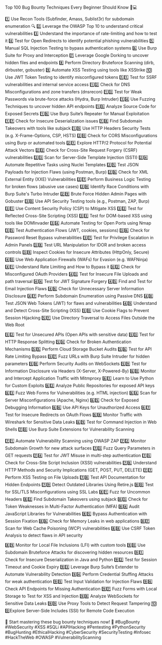 
Top 100 Bug Bounty Techniques Every Beginner Should Know 🐞💻



1️⃣ Use Recon Tools (Subfinder, Amass, Sublist3r) for subdomain enumeration 🔍
2️⃣ Leverage the OWASP Top 10 to understand critical vulnerabilities
3️⃣ Understand the importance of rate-limiting and how to test it
4️⃣ Test for Open Redirects to identify potential phishing vulnerabilities
5️⃣ Manual SQL Injection Testing to bypass authentication systems
6️⃣ Use Burp Suite for Proxy and Interception
7️⃣ Leverage Google Dorking to uncover hidden files and endpoints
8️⃣ Perform Directory Bruteforce Scanning (dirb, dirbuster, gobuster)
9️⃣ Automate XSS Testing using tools like XSStrike
🔟 Use JWT Token Testing to identify misconfigured tokens
1️⃣1️⃣ Test for SSRF vulnerabilities and internal service access
1️⃣2️⃣ Check for DNS Misconfigurations and zone transfers (dnsrecon)
1️⃣3️⃣ Test for Weak Passwords via brute-force attacks (Hydra, Burp Intruder)
1️⃣4️⃣ Use Fuzzing Techniques to uncover hidden API endpoints
1️⃣5️⃣ Analyze Source Code for Exposed Secrets
1️⃣6️⃣ Use Burp Suite’s Repeater for Manual Exploitation
1️⃣7️⃣ Check for Insecure Deserialization issues
1️⃣8️⃣ Find Subdomain Takeovers with tools like subjack
1️⃣9️⃣ Use HTTP Headers Security Tests (e.g. X-Frame-Options, CSP, HSTS)
2️⃣0️⃣ Check for CORS Misconfigurations using Burp or automated tools
2️⃣1️⃣ Explore HTTP/2 Protocol for Potential Attack Vectors
2️⃣2️⃣ Check for Cross-Site Request Forgery (CSRF) vulnerabilities
2️⃣3️⃣ Scan for Server-Side Template Injection (SSTI)
2️⃣4️⃣ Automate Repetitive Tasks using Nuclei Templates
2️⃣5️⃣ Test JSON Payloads for Injection Flaws (using Postman, Burp)
2️⃣6️⃣ Check for XML External Entity (XXE) Vulnerabilities
2️⃣7️⃣ Perform Business Logic Testing for broken flows (abusive use cases)
2️⃣8️⃣ Identify Race Conditions with Burp Suite's Turbo Intruder
2️⃣9️⃣ Brute Force Hidden Admin Pages with Gobuster
3️⃣0️⃣ Use API Security Testing tools (e.g., Postman, ZAP, Burp)
3️⃣1️⃣ Use Content Security Policy (CSP) to Mitigate XSS
3️⃣2️⃣ Test for Reflected Cross-Site Scripting (XSS)
3️⃣3️⃣ Test for DOM-based XSS using tools like DOMInvader
3️⃣4️⃣ Automate Testing for Open Ports using Nmap
3️⃣5️⃣ Test Authentication Flows (JWT, cookies, sessions)
3️⃣6️⃣ Check for Password Reset Bypass vulnerabilities
3️⃣7️⃣ Test for Privilege Escalation in Admin Panels
3️⃣8️⃣ Test URL Manipulation for IDOR and broken access controls
3️⃣9️⃣ Inspect Cookies for Insecure Attributes (HttpOnly, Secure)
4️⃣0️⃣ Use Web Application Firewalls (WAFs) for Evasion (e.g. WAFNinja)
4️⃣1️⃣ Understand Rate Limiting and How to Bypass it
4️⃣2️⃣ Check for Misconfigured OAuth Providers
4️⃣3️⃣ Test for Insecure File Uploads and path traversal
4️⃣4️⃣ Test for JWT Signature Forgery
4️⃣5️⃣ Find and Test for Email Injection Flaws
4️⃣6️⃣ Check for Unnecessary Server Information Disclosure
4️⃣7️⃣ Perform Subdomain Enumeration using Passive DNS
4️⃣8️⃣ Test JSON Web Tokens (JWT) for flaws and vulnerabilities
4️⃣9️⃣ Understand and Detect Cross-Site Scripting (XSS)
5️⃣0️⃣ Use Cookie Flags to Prevent Session Hijacking
5️⃣1️⃣ Use Directory Traversal to Access Files Outside the Web Root


5️⃣2️⃣ Test for Unsecured APIs (Open APIs with sensitive data)
5️⃣3️⃣ Test for HTTP Response Splitting
5️⃣4️⃣ Check for Broken Authentication Mechanisms
5️⃣5️⃣ Perform Cloud Storage Bucket Audits
5️⃣6️⃣ Test for API Rate Limiting Bypass
5️⃣7️⃣ Fuzz URLs with Burp Suite Intruder for hidden parameters
5️⃣8️⃣ Perform Security Audits on WebSockets
5️⃣9️⃣ Test for Information Disclosure via Headers (X-Server, X-Powered-By)
6️⃣0️⃣ Monitor and Intercept Application Traffic with Mitmproxy
6️⃣1️⃣ Learn to Use Python for Custom Exploits
6️⃣2️⃣ Analyze Public Repositories for exposed API keys
6️⃣3️⃣ Fuzz Web Forms for Vulnerabilities (e.g. HTML injection)
6️⃣4️⃣ Scan for Server Misconfigurations (Apache, Nginx)
6️⃣5️⃣ Check for Exposed Debugging Information
6️⃣6️⃣ Use API Keys for Unauthorized Access
6️⃣7️⃣ Test for Insecure Redirects on OAuth Flows
6️⃣8️⃣ Monitor Traffic with Wireshark for Sensitive Data Leaks
6️⃣9️⃣ Test for Command Injection in Web Shells
7️⃣0️⃣ Use Burp Suite Extensions for Vulnerability Scanning




7️⃣1️⃣ Automate Vulnerability Scanning using OWASP ZAP
7️⃣2️⃣ Monitor Subdomain Growth for new attack surfaces
7️⃣3️⃣ Fuzz Query Parameters in GET requests
7️⃣4️⃣ Test for JWT Misuse in multi-step authentication
7️⃣5️⃣ Check for Cross-Site Script Inclusion (XSSI) vulnerabilities
7️⃣6️⃣ Understand HTTP Methods and Security Implications (GET, POST, PUT, DELETE)
7️⃣7️⃣ Perform XSS Testing on File Uploads
7️⃣8️⃣ Test API Documentation for Hidden Endpoints
7️⃣9️⃣ Detect Outdated Libraries Using Retire.js
8️⃣0️⃣ Test for SSL/TLS Misconfigurations using SSL Labs
8️⃣1️⃣ Fuzz for Uncommon Headers
8️⃣2️⃣ Find Subdomain Takeovers using subjack
8️⃣3️⃣ Check for Token Weaknesses in Multi-Factor Authentication (MFA)
8️⃣4️⃣ Audit JavaScript Libraries for Vulnerabilities
8️⃣5️⃣ Bypass Authentication with Session Fixation
8️⃣6️⃣ Check for Memory Leaks in web applications
8️⃣7️⃣ Scan for Web Cache Poisoning (WCP) vulnerabilities
8️⃣8️⃣ Use CSRF Token Analysis to detect flaws in API security









8️⃣9️⃣ Monitor for Local File Inclusions (LFI) with custom tools
9️⃣0️⃣ Use Subdomain Bruteforce Attacks for discovering hidden resources
9️⃣1️⃣ Check for Insecure Deserialization in Java and Python
9️⃣2️⃣ Test for Session Timeout and Cookie Expiry
9️⃣3️⃣ Leverage Burp Suite’s Extender to Automate Vulnerability Detection
9️⃣4️⃣ Perform Credential Stuffing Attacks for weak authentication
9️⃣5️⃣ Test Input Validation for Injection Flaws
9️⃣6️⃣ Check API Endpoints for Missing Authentication
9️⃣7️⃣ Fuzz Forms with Local Storage to Test for XSS and Injection
9️⃣8️⃣ Analyze WebSockets for Sensitive Data Leaks
9️⃣9️⃣ Use Proxy Tools to Detect Request Tampering
🔟 0️⃣Explore Server-Side Includes (SSI) for Remote Code Execution







📣 Start mastering these bug bounty techniques now! 🚀
 #BugBounty #WebSecurity #XSS #SQLi #APIHacking #Pentesting #PythonSecurity #BugHunting #EthicalHacking #CyberSecurity #SecurityTesting #Infosec #HackTheWeb #OWASP #VulnerabilityScanning